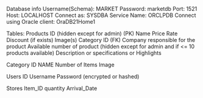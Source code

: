 Database info
   Username(Schema): MARKET
   Password: marketdb
   Port: 1521
   Host: LOCALHOST
   Connect as: SYSDBA
   Service Name: ORCLPDB
   Connect using Oracle client: OraDB21Home1


Tables:
Products
   ID (hidden except for admin) (PK)
   Name
   Price
   Rate
   Discount (if exists)
   Image(s)
   Category ID (FK)
   Company responsible for the product
   Available number of product (hidden except for admin and if <= 10 products available)
   Description or specifications or Highlights 

Category
   ID
   NAME
   Number of Items
   Image

Users
   ID
   Username
   Password (encrypted or hashed)

Stores
   Item_ID
   quantity
   Arrival_Date
